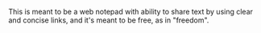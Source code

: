 This is meant to be a web notepad with ability to share text by using clear and concise links, and it's meant to be free, as in "freedom".
